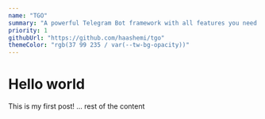 ```yaml
---
name: "TGO"
summary: "A powerful Telegram Bot framework with all features you need!"
priority: 1
githubUrl: "https://github.com/haashemi/tgo"
themeColor: "rgb(37 99 235 / var(--tw-bg-opacity))"
---
```


# Hello world

This is my first post!
... rest of the content
